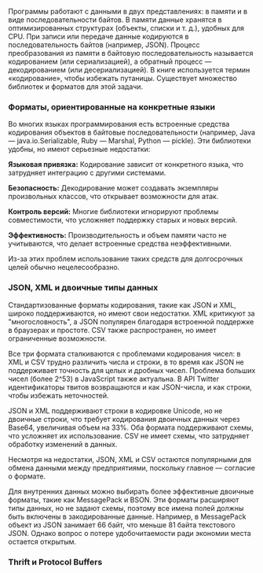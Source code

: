 Программы работают с данными в двух представлениях: в памяти и в виде последовательности байтов. В памяти данные хранятся в оптимизированных структурах (объекты, списки и т. д.), удобных для CPU. При записи или передаче данные кодируются в последовательность байтов (например, JSON). Процесс преобразования из памяти в байтовую последовательность называется кодированием (или сериализацией), а обратный процесс — декодированием (или десериализацией). В книге используется термин «кодирование», чтобы избежать путаницы. Существует множество библиотек и форматов для этой задачи.

### Форматы, ориентированные на конкретные языки

Во многих языках программирования есть встроенные средства кодирования объектов в байтовые последовательности (например, Java — java.io.Serializable, Ruby — Marshal, Python — pickle). Эти библиотеки удобны, но имеют серьезные недостатки:

**Языковая привязка:** Кодирование зависит от конкретного языка, что затрудняет интеграцию с другими системами.

**Безопасность:** Декодирование может создавать экземпляры произвольных классов, что открывает возможности для атак.

**Контроль версий:** Многие библиотеки игнорируют проблемы совместимости, что усложняет поддержку старых и новых версий.

**Эффективность:** Производительность и объем памяти часто не учитываются, что делает встроенные средства неэффективными.

Из-за этих проблем использование таких средств для долгосрочных целей обычно нецелесообразно.

### JSON, XML и двоичные типы данных

Стандартизованные форматы кодирования, такие как JSON и XML, широко поддерживаются, но имеют свои недостатки. XML критикуют за "многословность", а JSON популярен благодаря встроенной поддержке в браузерах и простоте. CSV также распространен, но имеет ограниченные возможности.

Все три формата сталкиваются с проблемами кодирования чисел: в XML и CSV трудно различить числа и строки, в то время как JSON не поддерживает точность для целых и дробных чисел. Проблема больших чисел (более 2^53) в JavaScript также актуальна. В API Twitter идентификаторы твитов возвращаются и как JSON-числа, и как строки, чтобы избежать неточностей.

JSON и XML поддерживают строки в кодировке Unicode, но не двоичные строки, что требует кодирования двоичных данных через Base64, увеличивая объем на 33%. Оба формата поддерживают схемы, что усложняет их использование. CSV не имеет схемы, что затрудняет обработку изменений в данных.

Несмотря на недостатки, JSON, XML и CSV остаются популярными для обмена данными между предприятиями, поскольку главное — согласие о формате.

Для внутренних данных можно выбирать более эффективные двоичные форматы, такие как MessagePack и BSON. Эти форматы расширяют типы данных, но не задают схемы, поэтому все имена полей должны быть включены в закодированные данные. Например, в MessagePack объект из JSON занимает 66 байт, что меньше 81 байта текстового JSON. Однако вопрос о потере удобочитаемости ради экономии места остается открытым.

### Thrift и Protocol Buffers

